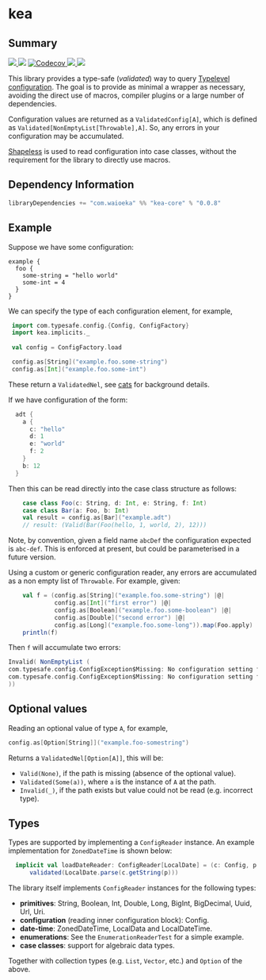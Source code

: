 # kea 
## Summary
<p align="left">
<a href="https://travis-ci.org/lewismj/kea">
<img src="https://travis-ci.org/lewismj/kea.svg?branch=master"/>
</a>
<a class="badge-align" href="https://www.codacy.com/app/lewismj/kea?utm_source=github.com&amp;utm_medium=referral&amp;utm_content=lewismj/kea&amp;utm_campaign=Badge_Grade"><img src="https://api.codacy.com/project/badge/Grade/8c5bd884421f40cf8936511208262be9"/></a>
<a href="https://codecov.io/gh/lewismj/kea">
<img src="https://codecov.io/gh/lewismj/kea/branch/master/graph/badge.svg" alt="Codecov"/>
</a>
<a href="https://search.maven.org/#search%7Cga%7C1%7Ca%3A%22kea-core_2.12%22">
<img src="https://maven-badges.herokuapp.com/maven-central/com.waioeka/kea-core_2.12/badge.svg"/>
</a>
<a href="https://waffle.io/lewismj/kea">
<img src="https://badge.waffle.io/lewismj/kea.svg?columns=In%20Progress,Done&style=flat-square">
</a>
</p>

This library provides a type-safe (_validated_) way to query [Typelevel configuration](https://github.com/typesafehub/config).
The goal is to provide as minimal a wrapper as necessary, avoiding the direct use of macros, compiler plugins or a large number of
dependencies.

Configuration values are returned as a `ValidatedConfig[A]`, which is defined as `Validated[NonEmptyList[Throwable],A]`.
So, any errors in your configuration may be accumulated.

[Shapeless](https://github.com/milessabin/shapeless) is used to read configuration into case classes, without 
the requirement for the library to directly use macros.

## Dependency Information
```scala
libraryDependencies += "com.waioeka" %% "kea-core" % "0.0.8"
```
## Example
Suppose we have some configuration:
```
example {
  foo {
    some-string = "hello world"
    some-int = 4
  }
}
```
We can specify the type of each configuration element, for example,
```scala
 import com.typesafe.config.{Config, ConfigFactory}
 import kea.implicits._
 
 val config = ConfigFactory.load

 config.as[String]("example.foo.some-string")
 config.as[Int]("example.foo.some-int")
```
These return a `ValidatedNel`, see [cats](https://typelevel.org/cats/datatypes/validated.html) for background details.

If we have configuration of the form:
```scala
  adt {
    a {
      c: "hello"
      d: 1
      e: "world"
      f: 2
    }
    b: 12
  }
```
Then this can be read directly into the case class structure as follows:
```scala
    case class Foo(c: String, d: Int, e: String, f: Int)
    case class Bar(a: Foo, b: Int)
    val result = config.as[Bar]("example.adt")
    // result: (Valid(Bar(Foo(hello, 1, world, 2), 12)))
```

Note, by convention, given a field name `abcDef` the configuration expected is `abc-def`. This
is enforced at present, but could be parameterised in a future version.

Using a custom or generic configuration reader, any errors are accumulated as a non empty list of `Throwable`. 
For example, given:
```scala
    val f = (config.as[String]("example.foo.some-string") |@|
             config.as[Int]("first error") |@|
             config.as[Boolean]("example.foo.some-boolean") |@|
             config.as[Double]("second error") |@|
             config.as[Long]("example.foo.some-long")).map(Foo.apply)
    println(f)
```
Then `f` will accumulate two errors:
```scala
Invalid( NonEmptyList (
com.typesafe.config.ConfigException$Missing: No configuration setting found for key '"first error"', 
com.typesafe.config.ConfigException$Missing: No configuration setting found for key '"second error"'
))
```
## Optional values
Reading an optional value of type `A`, for example,
```scala
config.as[Option[String]]("example.foo-somestring")
```
Returns a `ValidatedNel[Option[A]]`, this will be:
* `Valid(None)`, if the path is missing (absence of the optional value).
* `Validated(Some(a))`, where `a` is the instance of `A` at the path.
* `Invalid(_)`, if the path exists but value could not be read (e.g. incorrect type).

## Types

Types are supported by implementing a `ConfigReader` instance. An example implementation for `ZonedDateTime` is shown below:
```scala
  implicit val loadDateReader: ConfigReader[LocalDate] = (c: Config, p: String) =>
      validated(LocalDate.parse(c.getString(p)))
```
The library itself implements `ConfigReader` instances for the following types:

* __primitives__: String, Boolean, Int, Double, Long, BigInt, BigDecimal, Uuid, Url, Uri.
* __configuration__ (reading inner configuration block): Config.
* __date-time__: ZonedDateTime, LocalData and LocalDateTime.
* __enumerations__: See the `EnumerationReaderTest` for a simple example.
* __case classes__: support for algebraic data types.

Together with collection types (e.g. `List`, `Vector`, etc.) and `Option` of the above.
